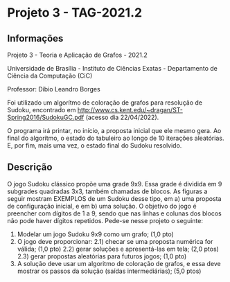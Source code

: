 # Projeto 3 - TAG-2021.2

## Informações

Projeto 3 - Teoria e Aplicação de Grafos - 2021.2

Universidade de Brasília - Instituto de Ciências Exatas - Departamento de Ciência da Computação (CiC)

Professor: Díbio Leandro Borges

Foi utilizado um algorítmo de coloração de grafos para resolução de Sudoku, encontrado em http://www.cs.kent.edu/~dragan/ST-Spring2016/SudokuGC.pdf (acesso dia 22/04/2022).

O programa irá printar, no início, a proposta inicial que ele mesmo gera.
Ao final do algorítmo, o estado do tabuleiro ao longo de 10 iterações aleatórias. 
E, por fim, mais uma vez, o estado final do Sudoku resolvido.

## Descrição

O jogo Sudoku clássico propõe uma grade 9x9. Essa grade é dividida em 9 subgrades quadradas 3x3,
também chamadas de blocos. As figuras a seguir mostram EXEMPLOS de um Sudoku desse tipo, em
a) uma proposta de configuração inicial, e em b) uma solução. O objetivo do jogo é preencher com
dígitos de 1 a 9, sendo que nas linhas e colunas dos blocos não pode haver dígitos repetidos.
Pede-se nesse projeto o seguinte:
1) Modelar um jogo Sudoku 9x9 como um grafo; (1,0 pto)
2) O jogo deve proporcionar:
2.1) checar se uma proposta numérica for válida; (1,0 pto)
2.2) gerar soluções e apresentá-las em tela; (2,0 ptos)
2.3) gerar propostas aleatórias para futuros jogos; (1,0 pto)
3) A solução deve usar um algoritmo de coloração de grafos, e essa deve mostrar os passos da solução
(saídas intermediárias); (5,0 ptos)